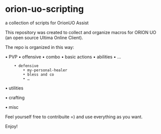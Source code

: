 # orion-uo-scripting
a collection of scripts for OrionUO Assist

This repository was created to collect and organize macros for ORION UO (an open source Ultima Online Client).

The repo is organized in this way:

• PVP
    • offensive
            • combo
            • basic actions
            • abilities
            • …
            
        • defensive
            • my-personal-healer
            • bless and co
            • …

• utilities

• crafting

• misc

Feel yourself free to contribuite =) and use everything as you want.

Enjoy!
